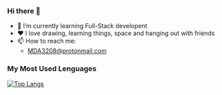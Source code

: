 ### Hi there 👋

<!--
**MDA-2/MDA-2** is a ✨ _special_ ✨ repository because its `README.md` (this file) appears on your GitHub profile.

Here are some ideas to get you started:

- 🔭 I’m currently working on ...
- 🌱 I’m currently learning ...
- 👯 I’m looking to collaborate on ...
- 🤔 I’m looking for help with ...
- 💬 Ask me about ...
- 📫 How to reach me: ...
- 😄 Pronouns: ...
- ⚡ Fun fact: ...
-->
- 🎁 I’m currently learning Full-Stack developent
- ❤ I love drawing, learning things, space and hanging out with friends
- 📫 How to reach me:
  - MDA3208@protonmail.com
### My Most Used Lenguages
[![Top Langs](https://github-readme-stats.vercel.app/api/top-langs/?username=MDA-2)](https://github.com/anuraghazra/github-readme-stats)
